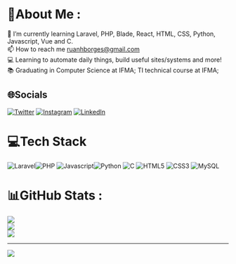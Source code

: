 # 💫About Me :
🌱 I’m currently learning Laravel, PHP, Blade, React, HTML, CSS, Python, Javascript, Vue and C. <br>
📫 How to reach me ruanhborges@gmail.com <br>
💻 Learning to automate daily things, build useful sites/systems and more! <br>
📚 Graduating in Computer Science at IFMA; TI technical course at IFMA; <br>

## 🌐Socials
[![Twitter](https://img.shields.io/badge/Twitter-%231DA1F2.svg?logo=Twitter&logoColor=white)](https://twitter.com/selogerkkk) 
[![Instagram](https://img.shields.io/badge/Instagram-%23E4405F.svg?logo=Instagram&logoColor=white)](https://instagram.com/selogerkkk) 
[![LinkedIn](https://img.shields.io/badge/LinkedIn-%230077B5.svg?logo=linkedin&logoColor=white)](https://linkedin.com/in/ruanborges) 

# 💻Tech Stack
![Laravel](https://img.shields.io/badge/laravel-%23FF2D20.svg?style=for-the-badge&logo=laravel&logoColor=white)![PHP](https://img.shields.io/badge/php-%23777BB4.svg?style=for-the-badge&logo=php&logoColor=white)
![Javascript](https://badges.aleen42.com/src/javascript.svg)![Python](https://img.shields.io/badge/python-3670A0?style=flat-square&logo=python&logoColor=ffdd54) ![C](https://img.shields.io/badge/c-%2300599C.svg?style=flat-square&logo=c&logoColor=white) ![HTML5](https://img.shields.io/badge/html5-%23E34F26.svg?style=flat-square&logo=html5&logoColor=white) ![CSS3](https://img.shields.io/badge/css3-%231572B6.svg?style=flat-square&logo=css3&logoColor=white) ![MySQL](https://img.shields.io/badge/mysql-%2300f.svg?style=for-the-badge&logo=mysql&logoColor=white)

# 📊GitHub Stats :
![](https://github-readme-stats.vercel.app/api?username=selogerkkk&theme=vision-friendly-dark&hide_border=true&include_all_commits=true&count_private=false)<br/>
![](https://github-readme-streak-stats.herokuapp.com/?user=selogerkkk&theme=vision-friendly-dark&hide_border=true)<br/>
![](https://github-readme-stats.vercel.app/api/top-langs/?username=selogerkkk&theme=vision-friendly-dark&hide_border=true&include_all_commits=true&count_private=false&layout=compact)

---
[![](https://visitcount.itsvg.in/api?id=selogerkkk&icon=2&color=0)](https://visitcount.itsvg.in)
